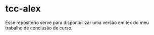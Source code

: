 # tcc-alex
 Esse repositório serve para disponibilizar uma versão em tex do meu trabalho de conclusão de curso.
